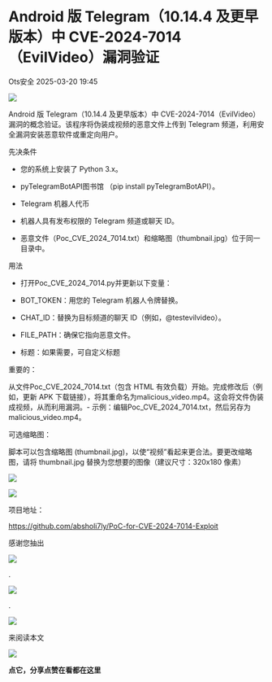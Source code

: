 #  Android 版 Telegram（10.14.4 及更早版本）中 CVE-2024-7014（EvilVideo）漏洞验证   
 Ots安全   2025-03-20 19:45  
  
![](https://mmbiz.qpic.cn/mmbiz_gif/bL2iaicTYdZn7gtxSFZlfuCW6AdQib8Q1onbR0U2h9icP1eRO6wH0AcyJmqZ7USD0uOYncCYIH7ZEE8IicAOPxyb9IA/640?wx_fmt=gif "")  
  
Android 版 Telegram（10.14.4 及更早版本）中 CVE-2024-7014（EvilVideo）漏洞的概念验证。该程序将伪装成视频的恶意文件上传到 Telegram 频道，利用安全漏洞安装恶意软件或重定向用户。  
  
先决条件  
- 您的系统上安装了 Python 3.x。  
  
- pyTelegramBotAPI图书馆 （pip install pyTelegramBotAPI）。  
  
- Telegram 机器人代币  
  
- 机器人具有发布权限的 Telegram 频道或聊天 ID。  
  
- 恶意文件（Poc_CVE_2024_7014.txt）和缩略图（thumbnail.jpg）位于同一目录中。  
  
用法  
- 打开Poc_CVE_2024_7014.py并更新以下变量：  
  
- BOT_TOKEN：用您的 Telegram 机器人令牌替换。  
  
- CHAT_ID：替换为目标频道的聊天 ID（例如，@testevilvideo）。  
  
- FILE_PATH：确保它指向恶意文件。  
  
- 标题：如果需要，可自定义标题  
  
重要的：  
  
从文件Poc_CVE_2024_7014.txt（包含 HTML 有效负载）开始。完成修改后（例如，更新 APK 下载链接），将其重命名为malicious_video.mp4。这会将文件伪装成视频，从而利用漏洞。- 示例：编辑Poc_CVE_2024_7014.txt，然后另存为malicious_video.mp4。  
  
可选缩略图：  
  
脚本可以包含缩略图 (thumbnail.jpg)，以使“视频”看起来更合法。要更改缩略图，请将 thumbnail.jpg 替换为您想要的图像（建议尺寸：320x180 像素）  
  
![](https://mmbiz.qpic.cn/sz_mmbiz_jpg/rWGOWg48tafhibRKNcicC4BYBcVpI69VtfCkQUtN0JcmriblP4f9O955wK7D2F0ibdevMaiaYia0cew3R63GzAGX3nHQ/640?wx_fmt=jpeg&from=appmsg "")  
  
![](https://mmbiz.qpic.cn/sz_mmbiz_jpg/rWGOWg48tafhibRKNcicC4BYBcVpI69VtfBmBLtiaLttGZgdr5kh231ibhUYtMGQiaxeaRIdDibvOibFiaBBT9tfxmgVyg/640?wx_fmt=jpeg&from=appmsg "")  
  
项目地址：  
  
https://github.com/absholi7ly/PoC-for-CVE-2024-7014-Exploit  
  
  
  
感谢您抽出  
  
![](https://mmbiz.qpic.cn/mmbiz_gif/Ljib4So7yuWgdSBqOibtgiaYWjL4pkRXwycNnFvFYVgXoExRy0gqCkqvrAghf8KPXnwQaYq77HMsjcVka7kPcBDQw/640?wx_fmt=gif "")  
  
.  
  
![](https://mmbiz.qpic.cn/mmbiz_gif/Ljib4So7yuWgdSBqOibtgiaYWjL4pkRXwycd5KMTutPwNWA97H5MPISWXLTXp0ibK5LXCBAXX388gY0ibXhWOxoEKBA/640?wx_fmt=gif "")  
  
.  
  
![](https://mmbiz.qpic.cn/mmbiz_gif/Ljib4So7yuWgdSBqOibtgiaYWjL4pkRXwycU99fZEhvngeeAhFOvhTibttSplYbBpeeLZGgZt41El4icmrBibojkvLNw/640?wx_fmt=gif "")  
  
来阅读本文  
  
![](https://mmbiz.qpic.cn/mmbiz_gif/Ljib4So7yuWge7Mibiad1tV0iaF8zSD5gzicbxDmfZCEL7vuOevN97CwUoUM5MLeKWibWlibSMwbpJ28lVg1yj1rQflyQ/640?wx_fmt=gif "")  
  
**点它，分享点赞在看都在这里**  
  
  
